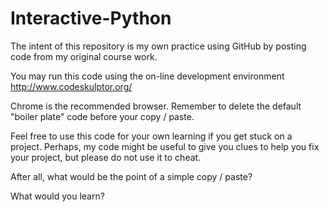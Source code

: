 # Interactive-Python

The intent of this repository is my own practice using GitHub by posting code from my original course work.

You may run this code using the on-line development environment http://www.codeskulptor.org/

Chrome is the recommended browser. Remember to delete the default "boiler plate" code before your copy / paste.

Feel free to use this code for your own learning if you get stuck on a project. Perhaps, my code might be useful to give you clues to help you fix your project, but please do not use it to cheat. 

After all, what would be the point of a simple copy / paste?

What would you learn?
